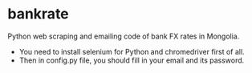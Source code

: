 # bankrate
Python web scraping and emailing code of bank FX rates in Mongolia. 

- You need to install selenium for Python and chromedriver first of all. 
- Then in config.py file, you should fill in your email and its password.
